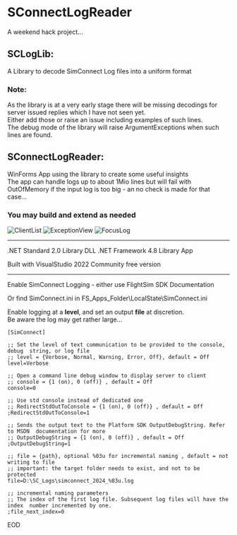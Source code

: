 # SConnectLogReader
A weekend hack project...

 
## SCLogLib: 
A Library to decode SimConnect Log files into a uniform format  
### Note:
As the library is at a very early stage there will be missing decodings for server issued replies which I have not seen yet.  
Either add those or raise an issue including examples of such lines.  
The debug mode of the library will raise ArgumentExceptions when such lines are found.  



## SConnectLogReader: 
WinForms App using the library to create some useful insights  
The app can handle logs up to about 1Mio lines but will fail with OutOfMemory if
the input log is too big - an no check is made for that case...

### You may build and extend as needed

![ClientList](https://raw.githubusercontent.com/bm98/SConnectLogReader/Doc/ClientList.png "Client List")
![ExceptionView](https://raw.githubusercontent.com/bm98/SConnectLogReader/Doc/ExceptionView.png "Exception View")
![FocusLog](https://raw.githubusercontent.com/bm98/SConnectLogReader/Doc/FocusLog.png "Focus Log")


---

.NET Standard 2.0 Library DLL
.NET Framework 4.8 Library App

Built with VisualStudio 2022 Community free version 

---

Enable SimConnect Logging - either use FlightSim SDK Documentation  

Or find SimConnect.ini  in FS_Apps_Folder\LocalState\SimConnect.ini

Enable logging at a **level**, and set an output **file** at discretion.  
Be aware the log may get rather large...


~~~
[SimConnect]

;; Set the level of text communication to be provided to the console, debug  string, or log file
;; level = {Verbose, Normal, Warning, Error, Off}, default = Off
level=Verbose

;; Open a command line debug window to display server to client 
;; console = {1 (on), 0 (off)} , default = Off
console=0 

;; Use std console instead of dedicated one
;; RedirectStdOutToConsole = {1 (on), 0 (off)} , default = Off
;RedirectStdOutToConsole=1

;; Sends the output text to the Platform SDK OutputDebugString. Refer to MSDN  documentation for more
;; OutputDebugString = {1 (on), 0 (off)} , default = Off
;OutputDebugString=1

;; file = {path}, optional %03u for incremental naming , default = not writing to file
;; important: the target folder needs to exist, and not to be protected
file=D:\SC_Logs\simconnect_2024_%03u.log

;; incremental naming parameters
;; The index of the first log file. Subsequent log files will have the index  number incremented by one. 
;file_next_index=0
~~~


EOD
